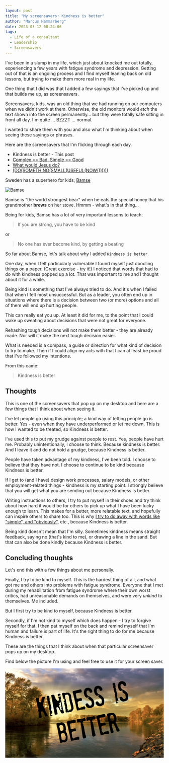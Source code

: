 ```yaml
---
layout: post
title: "My screensavers: Kindness is better"
author: "Marcus Hammarberg"
date: 2023-03-12 08:24:06
tags:
  - Life of a consultant
  - Leadership
  - Screensavers
---
```


I've been in a slump in my life, which just about knocked me out totally, experiencing a few years with fatigue syndrome and depression. Getting out of that is an ongoing process and I find myself leaning back on old lessons, but trying to make them more real in my life.

One thing that I did was that I added a few sayings that I've picked up and that builds me up, as screensavers.

Screensavers, kids, was an old thing that we had running on our computers when we didn't work at them. Otherwise, the old monitors would _etch_ the text shown into the screen permanently... but they were totally safe sitting in front all day. I'm quite ... BZZZT ... normal.

I wanted to share them with you and also what I'm thinking about when seeing these sayings or phrases.

Here are the screensavers that I'm flicking through each day.

- Kindness is better - This post
- [Complex == Bad. Simple == Good](http://www.marcusoft.net/2023/03/my-screensavers-simple-good-complex-bad.html)
- [What would Jesus do?](http://www.marcusoft.net/2023/03/my-screensavers-what-would-jesus-do.html)
- [(DO(SOMETHING(SMALL(USEFUL(NOW())))))](http://www.marcusoft.net/2023/03/screensavers-do-something-small-useful-now.html)

<!-- excerpt-end -->

Sweden has a superhero for kids; [Bamse](https://www.bamse.se/)

![Bamse](https://www.bamse.se/wp-content/uploads/logo.png)

Bamse is "the world strongest bear" when he eats the special honey that his grandmother **brews** on her stove. Hmmm - what's in that thing...

Being for kids, Bamse has a lot of very important lessons to teach:

> If you are strong, you have to be kind

or

> No one has ever become kind, by getting a beating

So far about Bamse, let's talk about why I added `Kindness is better`.

One day, when I felt particularly vulnerable I found myself just doodling things on a paper. (Great exercise - try it!) I noticed that words that had to do with kindness popped up a lot. That was important to me and I thought about it for a while.

Being kind is something that I've always tried to do. And it's when I failed that when I felt most unsuccessful. But as a leader, you often end up in situations where there is a decision between two (or more) options and all of them will end up hurting people.

This can really eat you up. At least it did for me, to the point that I could wake up sweating about decisions that were not great for everyone.

Rehashing tough decisions will not make them better - they are already made. Nor will it make the next tough decision easier.

What is needed is a compass, a guide or direction for what kind of decision to try to make. Then if I could align my acts with that I can at least be proud that I've followed my intentions.

From this came:

> Kindness is better

## Thoughts

This is one of the screensavers that pop up on my desktop and here are a few things that I think about when seeing it.

I've let people go using this principle; a kind way of letting people go is better. Yes - even when they have underperformed or let me down. This is how I wanted to be treated, so Kindness is better.

I've used this to put my grudge against people to rest. Yes, people have hurt me. Probably unintentionally, I choose to think. Because kindness is better. And I leave it and do not hold a grudge, because Kindness is better.

People have taken advantage of my kindness, I've been told. I choose to believe that they have not. I choose to continue to be kind because Kindness is better.

If I get to (and I have) design work processes, salary models, or other employment-related things - kindness is my starting point. I strongly believe that you will get what you are sending out because Kindness is better.

Writing instructions to others, I try to put myself in their shoes and try think about how hard it would be for others to pick up what I have been lucky enough to learn. This makes for a better, more relatable text, and hopefully can inspire others to share too. This is why [I try to do away with words like "simple", and "obviously"](https://www.linkedin.com/feed/update/urn:li:activity:7039509102544232448/), etc., because Kindness is better.

Being kind doesn't mean that I'm silly. Sometimes kindness means straight feedback, saying no (that's kind to me), or drawing a line in the sand. But that can also be done kindly because Kindness is better.

## Concluding thoughts

Let's end this with a few things about me personally.

Finally, I try to be kind to myself. This is the hardest thing of all, and what got me and others into problems with fatigue syndrome. Everyone that I met during my rehabilitation from fatigue syndrome where their own worst critics, had unreasonable demands on themselves, and were very _unkind_ to themselves. Me included.

But I first try to be kind to myself, because Kindness is better.

Secondly, if I'm not kind to myself which does happen - I try to forgive myself for that. I then pat myself on the back and remind myself that I'm human and failure is part of life. It's the right thing to do for me because Kindness is better.

These are the things that I think about when that particular screensaver pops up on my desktop.

Find below the picture I'm using and feel free to use it for your screen saver.

![Kindness is better](/img/backgrounds.002.png)
